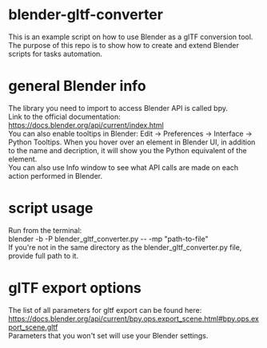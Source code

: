 # blender-gltf-converter

This is an example script on how to use Blender as a glTF conversion tool.  
The purpose of this repo is to show how to create and extend Blender scripts for tasks automation.  

# general Blender info

The library you need to import to access Blender API is called bpy.  
Link to the official documentation: https://docs.blender.org/api/current/index.html  
You can also enable tooltips in Blender: Edit -> Preferences -> Interface -> Python Tooltips. When you hover over an element in Blender UI, in addition to the name and decription, it will show you the Python equivalent of the element.  
You can also use Info window to see what API calls are made on each action performed in Blender.

# script usage

Run from the terminal:  
blender -b -P blender_gltf_converter.py -- -mp "path-to-file"  
If you're not in the same directory as the blender_gltf_converter.py file, provide full path to it.  

# glTF export options

The list of all parameters for gltf export can be found here:  
https://docs.blender.org/api/current/bpy.ops.export_scene.html#bpy.ops.export_scene.gltf  
Parameters that you won't set will use your Blender settings.
